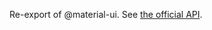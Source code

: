 Re-export of @material-ui. See [the official API](https://mui.com/material-ui/api/mobile-stepper/).
